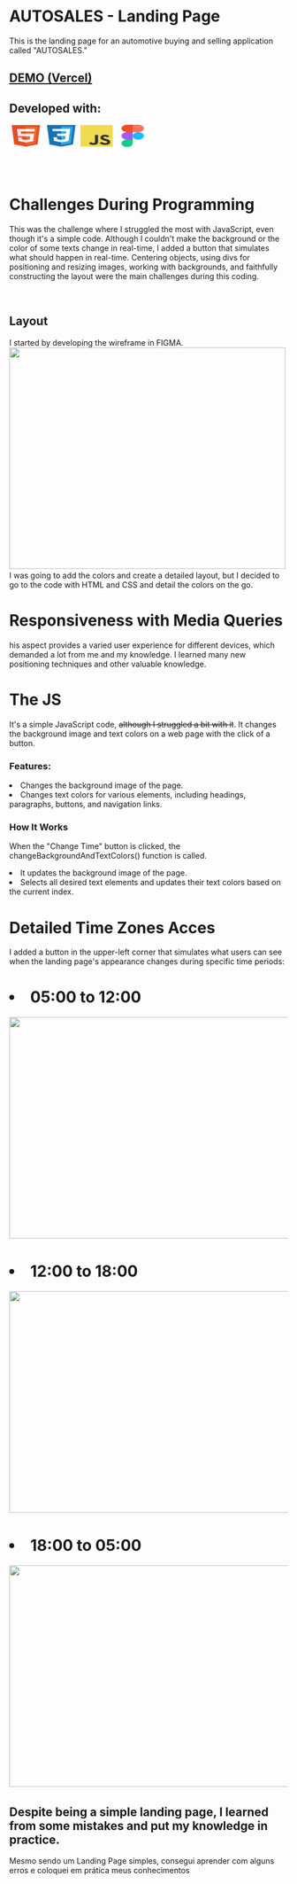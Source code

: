 # AUTOSALES - Landing Page 

This is the landing page for an automotive buying and selling application called "AUTOSALES." 
 ## [DEMO (Vercel)]([https://autosales-landing-page.vercel.app//)
 ## Developed with: <br>
 <div>
     <img align='center' height='40' width='60' title='HTML5' alt='html5' src='https://github.com/devicons/devicon/blob/master/icons/html5/html5-original.svg' />
     <img align='center' height='40' width='60' title='CSS3' alt='css3' src='https://github.com/devicons/devicon/blob/master/icons/css3/css3-original.svg' />
     <img align='center' height='40' width='60' title='CSS3' alt='css3' src='https://github.com/devicons/devicon/blob/master/icons/javascript/javascript-original.svg' />
     <img align='center' height='40' width='60' title='CSS3' alt='css3' src='https://github.com/devicons/devicon/blob/master/icons/figma/figma-original.svg' />
</div>

<br><br>

  # Challenges During Programming

This was the challenge where I struggled the most with JavaScript, even though it's a simple code. Although I couldn't make the background or the color of some texts change in real-time, I added a button that simulates what should happen in real-time. Centering objects, using divs for positioning and resizing images, working with backgrounds, and faithfully constructing the layout were the main challenges during this coding.

<br>

## Layout
I started by developing the wireframe in FIGMA.
<img src= "https://github.com/printflucasguanabara/AUTOSALES-landing-page/assets/110312548/a13f9e09-bc3a-461e-b79a-6c0ff7082e8a" data-canonical-src="https://gyazo.com/eb5c5741b6a9a16c692170a41a49c858.png" width="500" height="400" />
<br>
I was going to add the colors and create a detailed layout, but I decided to go to the code with HTML and CSS and detail the colors on the go.

# Responsiveness with Media Queries

his aspect provides a varied user experience for different devices, which demanded a lot from me and my knowledge. I learned many new positioning techniques and other valuable knowledge.

 # The JS 
It's a simple JavaScript code, ~~although I struggled a bit with it~~. It changes the background image and text colors on a web page with the click of a button.
 ### Features:
<li> Changes the background image of the page. </li>
<li>Changes text colors for various elements, including headings, paragraphs, buttons, and navigation links.</li>

 ### How It Works
When the "Change Time" button is clicked, the changeBackgroundAndTextColors() function is called.
<li>It updates the background image of the page.</li>
<li>Selects all desired text elements and updates their text colors based on the current index.</li>

 # Detailed Time Zones Acces

I added a button in the upper-left corner that simulates what users can see when the landing page's appearance changes during specific time periods:
  # <li>05:00 to 12:00</li>
<img src="https://github.com/printflucasguanabara/AUTOSALES-landing-page/assets/110312548/abc85ed2-fdb3-4ffd-a8bc-6da2dec8f0ba" width="700" height="400" />


  # <li>12:00 to 18:00</li>

<img src="https://github.com/printflucasguanabara/AUTOSALES-landing-page/assets/110312548/9afa7486-aa61-4465-9eb5-508ea2972ca9" width="700" height="400" />


  # <li>18:00 to 05:00</li>

<img src="https://github.com/printflucasguanabara/AUTOSALES-landing-page/assets/110312548/c747d168-b6fe-493f-9f49-7d974406b0ee" width="700" height="400" />

  ## Despite being a simple landing page, I learned from some mistakes and put my knowledge in practice.
 Mesmo sendo um Landing Page simples, consegui aprender com alguns erros e coloquei em prática meus conhecimentos



